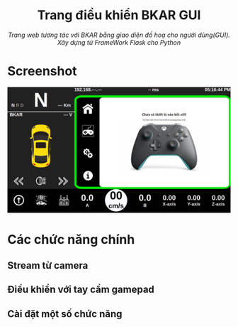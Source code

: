 <h1 align="center"><b>Trang điều khiển BKAR GUI</b></h1>
<p align="center"><i>Trang web tương tác với BKAR bằng giao diện đồ hoạ cho người dùng(GUI).<br>Xây dựng từ FrameWork Flask cho Python</i></p>

# **Screenshot**
![GUI](https://github.com/BKAR-Jetson-Self-driving-vehicle/BKAR-GUI-Control/blob/main/static/images/gampad-page.png)

# **Các chức năng chính**
## Stream từ camera

## Điều khiển với tay cầm gamepad

## Cài đặt một số chức năng
